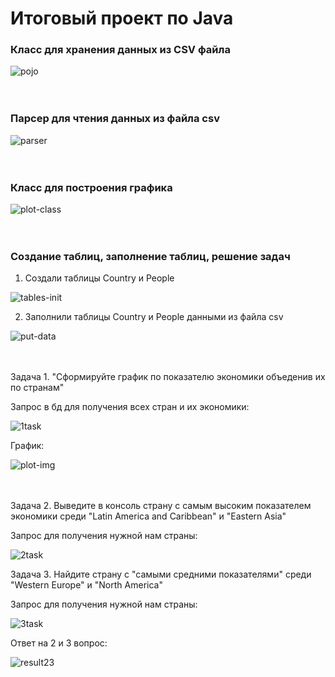 # Итоговый проект по Java


### Класс для хранения данных из CSV файла

![pojo]() <br><br><br>


### Парсер для чтения данных из файла csv


![parser]() <br><br><br>


### Класс для построения графика


![plot-class]() <br><br><br>


### Создание таблиц, заполнение таблиц, решение задач 

1. Создали таблицы Country и People

![tables-init]()

2. Заполнили таблицы Country и People данными из файла csv

![put-data]() <br><br><br>

Задача 1. "Сформируйте график по показателю экономики объеденив их по странам"

Запрос в бд для получения всех стран и их экономики:

![1task]()

График:

![plot-img]() <br><br><br>

Задача 2. Выведите в консоль страну с самым высоким показателем экономики среди "Latin America and Caribbean" и "Eastern Asia"

Запрос для получения нужной нам страны:

![2task]()

Задача 3. Найдите страну с "самыми средними показателями" среди "Western Europe" и "North America"

Запрос для получения нужной нам страны:

![3task]()

Ответ на 2 и 3 вопрос:

![result23]()